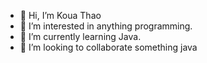 - 👋 Hi, I’m Koua Thao
- 👀 I’m interested in anything programming.
- 🌱 I’m currently learning Java.
- 💞️ I’m looking to collaborate something java

<!---
kthao91/kthao91 is a ✨ special ✨ repository because its `README.md` (this file) appears on your GitHub profile.
You can click the Preview link to take a look at your changes.
--->
